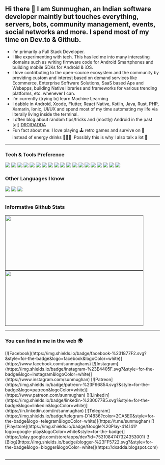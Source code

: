 <h2>Hi there 👋 I am Sunmughan, an Indian software developer maintly but touches everything, servers, bots, community management, events, social networks and more. I spend most of my time on Dev.to & Github.</h2>

- I’m primarily a Full Stack Developer. 
- I like experimenting with tech. This has led me into many interesting domains such as writing firmware code for Android Smartphones and building mobile SDKs for Android & iOS. 
- I love contributing to the open-source ecosystem and the community by providing custom and interest based on demand services like Ecommerce, Enterprise Software Solutions, SaaS based Aps and Webapps, building Native libraries and frameworks for various trending platforms, etc. whenever I can.
- I’m currently (trying to) learn Machine Learning
- I dabble in Android, Xcode, Flutter, React Native, Kotlin, Java, Rust, PHP, Xamarin, Ionic, UI/UX and spend most of my time automating my life via literally living inside the terminal.
- I often blog about random tips/tricks and (mostly) Android in the past [at] [DROIDADDA](https://dxadda.blogspot.com/)
- Fun fact about me: I love playing 🕹&nbsp;retro games and survive on 🍨 instead of energy drinks 🙇🏻‍♂️ &nbsp;Possibly this is why I also talk a lot 🤔

---


### Tech & Tools Preference

<img src = "https://img.shields.io/badge/-HTML5-E34F26?style=flat&logo=html5&logoColor=white"> <img src = "https://img.shields.io/badge/-CSS3-1572B6?style=flat&logo=css3&logoColor=white">
<img src="https://img.shields.io/badge/-Bootstrap-563D7C?style=flat&logo=bootstrap&logoColor=white">
<img src="https://img.shields.io/badge/-JavaScript-eed718?style=flat&logo=javascript&logoColor=ffffff">
<img src="https://img.shields.io/badge/-Sass-cc6699?style=flat&logo=sass&logoColor=ffffff">
<img src="https://img.shields.io/badge/-React-000000?style=flat&logo=react&logoColor=00c8ff">
<img src="https://img.shields.io/badge/-MongoDB-4DB33D?style=flat&logo=mongodb&logoColor=FFFFFF">
<img src="https://img.shields.io/badge/-GraphQL-e535ab?style=flat&logo=graphql&logoColor=FFFFFF">
<img src="https://img.shields.io/badge/-MySQL-F29111?style=flat&logo=mysql&logoColor=FFFFFF">
<img src="https://img.shields.io/badge/-Express.js-787878?style=flat">
<img src="https://img.shields.io/badge/-Node.js-3C873A?style=flat&logo=Node.js&logoColor=white">
<img src="https://img.shields.io/badge/-Firebase-FFA611?style=flat&logo=firebase&logoColor=FFFFFF">
<img src="http://img.shields.io/badge/-Google%20Cloud%20Platform-4285F4?style=flat&logo=google%20cloud&logoColor=white">
<img src="https://img.shields.io/badge/-Progressive Web Apps-5A0FC8?style=flat">
<img src="http://img.shields.io/badge/-Git-F1502F?style=flat&logo=git&logoColor=FFFFFF">
<img src="http://img.shields.io/badge/-Github-000000?style=flat&logo=github&logoColor=FFFFFF">
<img src="http://img.shields.io/badge/-VS%20Code-007ACC?style=flat&logo=visual%20studio%20code&logoColor=white">
<img src="http://img.shields.io/badge/-Heroku-430098?style=flat&logo=heroku&logoColor=white">
<img src="http://img.shields.io/badge/-Vercel-black?style=flat&logo=vercel&logoColor=white">

### Other Languages I know
<img src="http://img.shields.io/badge/-Java-F89820?style=flat&logo=java&logoColor=white"> <img src="https://img.shields.io/badge/-C%20&%20C++-659ad2?style=flat&logo=c%2B%2B&logoColor=ffffff"> <img src="https://img.shields.io/badge/-Python-black?style=flat&logo=python&logoColor=white"> 

---

### Informative Github Stats

<a href="">
  <img height="180em" width="450" src="https://github-readme-stats.vercel.app/api?username=sunmughan&count_private=true&theme=default&show_icons=true" />
  <img height="180em" width="450" src="https://github-readme-stats.vercel.app/api/top-langs/?username=sunmughan&theme=buefy&layout=compact" />
</a>

---

### You can find in me in the web 🌍
<div align=”center”>
[![Facebook](https://img.shields.io/badge/facebook-%231877F2.svg?&style=for-the-badge&logo=facebook&logoColor=white)](https://www.facebook.com/sunmughans) [![Instagram](https://img.shields.io/badge/instagram-%23E4405F.svg?&style=for-the-badge&logo=instagram&logoColor=white)](https://www.instagram.com/sunmughan) [![Patreon](https://img.shields.io/badge/patreon-%23F96854.svg?&style=for-the-badge&logo=patreon&logoColor=white)](https://www.patreon.com/sunmughan) [![Linkedin](https://img.shields.io/badge/linkedin-%230077B5.svg?&style=for-the-badge&logo=linkedin&logoColor=white)](https://in.linkedin.com/in/sunmughan) [![Telegram](https://img.shields.io/badge/telegram-D14836?color=2CA5E0&style=for-the-badge&logo=telegram&logoColor=white)](https://t.me/sunmughan) [![Playstore](https://img.shields.io/badge/Google%20Play-414141?logo=google-play&logoColor=white&style=for-the-badge)](https://play.google.com/store/apps/dev?id=7531084747324353001) [![Blog](https://img.shields.io/badge/blogger-%23FF5722.svg?&style=for-the-badge&logo=blogger&logoColor=white)](https://dxadda.blogspot.com)
</div>
<br/>

---
